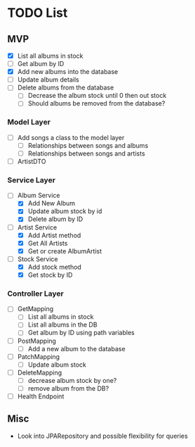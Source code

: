 # TODO List
## MVP
- [x] List all albums in stock
- [ ] Get album by ID
- [x] Add new albums into the database
- [ ] Update album details
- [ ] Delete albums from the database 
  - [ ] Decrease the album stock until 0 then out stock
  - [ ] Should albums be removed from the database?
### Model Layer
- [ ] Add songs a class to the model layer
  - [ ] Relationships between songs and albums
  - [ ] Relationships between songs and artists
- [ ] ArtistDTO
### Service Layer
- [ ] Album Service
  - [x] Add New Album
  - [x] Update album stock by id
  - [x] Delete album by ID
- [ ] Artist Service
  - [x] Add Artist method
  - [x] Get All Artists
  - [x] Get or create AlbumArtist
- [ ] Stock Service
  - [x] Add stock method
  - [x] Get stock by ID
### Controller Layer
- [ ] GetMapping
  - [ ] List all albums in stock
  - [ ] List all albums in the DB
  - [ ] Get album by ID using path variables
- [ ] PostMapping
  - [ ] Add a new album to the database
- [ ] PatchMapping
  - [ ] Update album stock
- [ ] DeleteMapping
    - [ ] decrease album stock by one?
    - [ ] remove album from the DB?
- [ ] Health Endpoint
## Misc
- Look into JPARepository and possible flexibility for queries